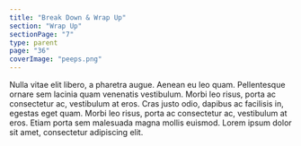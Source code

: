 ```yaml
---
title: "Break Down & Wrap Up"
section: "Wrap Up"
sectionPage: "7"
type: parent
page: "36"
coverImage: "peeps.png"
---
```


Nulla vitae elit libero, a pharetra augue. Aenean eu leo quam. Pellentesque ornare sem lacinia quam venenatis vestibulum. Morbi leo risus, porta ac consectetur ac, vestibulum at eros. Cras justo odio, dapibus ac facilisis in, egestas eget quam. Morbi leo risus, porta ac consectetur ac, vestibulum at eros. Etiam porta sem malesuada magna mollis euismod. Lorem ipsum dolor sit amet, consectetur adipiscing elit.
